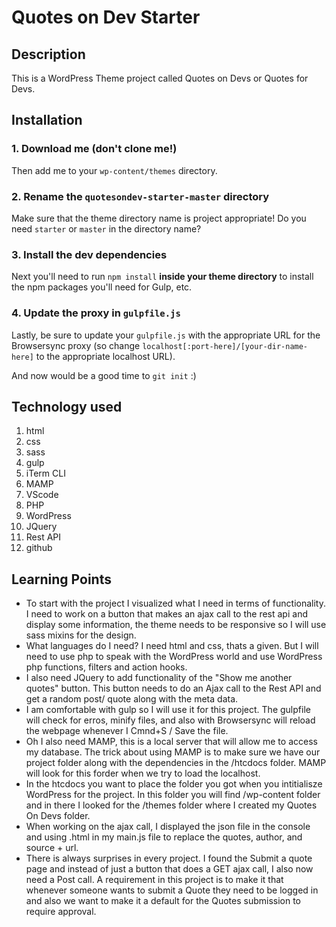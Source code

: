 # Quotes on Dev Starter

## Description 

This is a WordPress Theme project called Quotes on Devs or Quotes for Devs. 

## Installation

### 1. Download me (don't clone me!)

Then add me to your `wp-content/themes` directory.

### 2. Rename the `quotesondev-starter-master` directory

Make sure that the theme directory name is project appropriate! Do you need `starter` or `master` in the directory name?

### 3. Install the dev dependencies

Next you'll need to run `npm install` **inside your theme directory** to install the npm packages you'll need for Gulp, etc.

### 4. Update the proxy in `gulpfile.js`

Lastly, be sure to update your `gulpfile.js` with the appropriate URL for the Browsersync proxy (so change `localhost[:port-here]/[your-dir-name-here]` to the appropriate localhost URL).

And now would be a good time to `git init` :)

## Technology used 

1. html
2. css
3. sass
4. gulp
5. iTerm CLI
6. MAMP
7. VScode
8. PHP
9. WordPress
10. JQuery
11. Rest API
12. github

## Learning Points  

- To start with the project I visualized what I need in terms of functionality. I need to work on a button that makes an ajax call to the rest api and display some information, the theme needs to be responsive so I will use sass mixins for the design. 
- What languages do I need? I need html and css, thats a given. But I will need to use php to speak with the WordPress world and use WordPress php functions, filters and action hooks. 
- I also need JQuery to add functionality of the "Show me another quotes" button. This button needs to do an Ajax call to the Rest API and get a random post/ quote along with the meta data. 
- I am comfortable with gulp so I will use it for this project. The gulpfile will check for erros, minify files, and also with Browsersync will reload the webpage whenever I Cmnd+S / Save the file. 
- Oh I also need MAMP, this is a local server that will allow me to access my database. The trick about using MAMP is to make sure we have our project folder along with the dependencies in the /htcdocs folder. MAMP will look for this forder when we try to load the localhost. 
- In the htcdocs you want to place the folder you got when you intitialisze WordPress for the project. In this folder you will find /wp-content folder and in there I looked for the /themes folder where I created my Quotes On Devs folder. 
- When working on the ajax call, I displayed the json file in the console and using .html in my main.js file to replace the quotes, author, and source + url. 
- There is always surprises in every project. I found the Submit a quote page and instead of just a button that does a GET ajax call, I also now need a Post call. A requirement in this project is to make it that whenever someone wants to submit a Quote they need to be logged in and also we want to make it a default for the Quotes submission to require approval. 